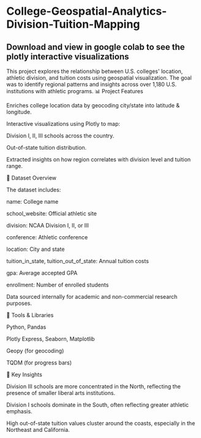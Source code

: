 # College-Geospatial-Analytics-Division-Tuition-Mapping
## Download and view in google colab to see the plotly interactive visualizations

This project explores the relationship between U.S. colleges' location, athletic division, and tuition costs using geospatial visualization. The goal was to identify regional patterns and insights across over 1,180 U.S. institutions with athletic programs.
📊 Project Features

Enriches college location data by geocoding city/state into latitude & longitude.

Interactive visualizations using Plotly to map:

Division I, II, III schools across the country.

Out-of-state tuition distribution.

Extracted insights on how region correlates with division level and tuition range.

📁 Dataset Overview

The dataset includes:

name: College name

school_website: Official athletic site

division: NCAA Division I, II, or III

conference: Athletic conference

location: City and state

tuition_in_state, tuition_out_of_state: Annual tuition costs

gpa: Average accepted GPA

enrollment: Number of enrolled students

Data sourced internally for academic and non-commercial research purposes.

🔧 Tools & Libraries

Python, Pandas

Plotly Express, Seaborn, Matplotlib

Geopy (for geocoding)

TQDM (for progress bars)

📌 Key Insights

Division III schools are more concentrated in the North, reflecting the presence of smaller liberal arts institutions.

Division I schools dominate in the South, often reflecting greater athletic emphasis.

High out-of-state tuition values cluster around the coasts, especially in the Northeast and California.

